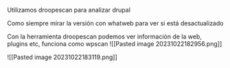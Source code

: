 
Utilizamos droopescan para analizar drupal

Como siempre mirar la versión con whatweb para ver si está desactualizado

Con la herramienta droopescan podemos ver información de la web, plugins etc, funciona como wpscan 
![[Pasted image 20231022182956.png]]

![[Pasted image 20231022183119.png]]

